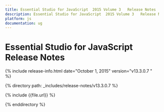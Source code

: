 ```yaml
---
title: Essential Studio for JavaScript  2015 Volume 3   Release Notes  
description: Essential Studio for JavaScript  2015 Volume 3   Release Notes  
platform: js
documentation: ug
---
```


# Essential Studio for JavaScript  Release Notes  

{% include release-info.html date="October 1, 2015"  version="v13.3.0.7 " %} 


{% directory path: _includes/release-notes/v13.3.0.7  %}

{% include {{file.url}} %}

{% enddirectory %}